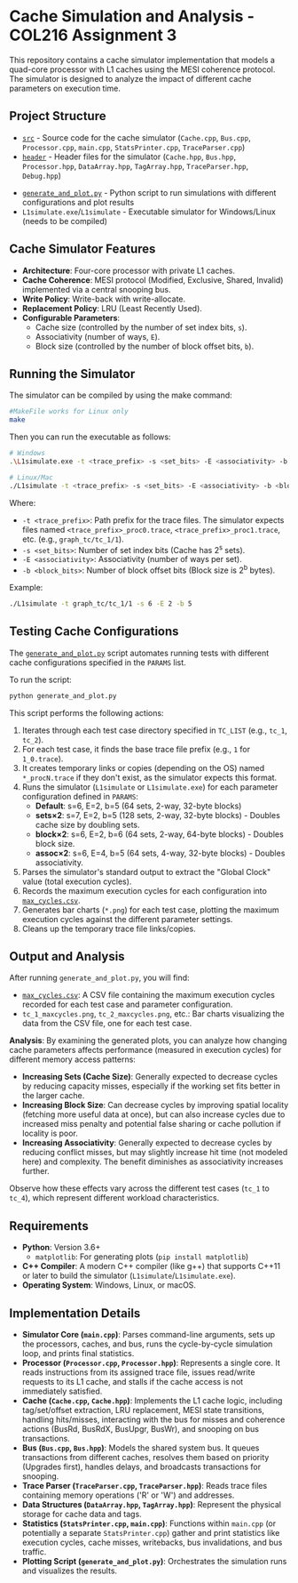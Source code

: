 # Cache Simulation and Analysis - COL216 Assignment 3

This repository contains a cache simulator implementation that models a quad-core processor with L1 caches using the MESI coherence protocol. The simulator is designed to analyze the impact of different cache parameters on execution time.

## Project Structure

- [`src`](src) - Source code for the cache simulator (`Cache.cpp`, `Bus.cpp`, `Processor.cpp`, `main.cpp`, `StatsPrinter.cpp`, `TraceParser.cpp`)
- [`header`](header) - Header files for the simulator (`Cache.hpp`, `Bus.hpp`, `Processor.hpp`, `DataArray.hpp`, `TagArray.hpp`, `TraceParser.hpp`, `Debug.hpp`)
<!-- - [`graph_tc`](graph_tc) - Test case directories containing memory access traces (e.g., `tc_1/1_0.trace`) -->
- [`generate_and_plot.py`](generate_and_plot.py) - Python script to run simulations with different configurations and plot results
- `L1simulate.exe`/`L1simulate` - Executable simulator for Windows/Linux (needs to be compiled)

## Cache Simulator Features

- **Architecture**: Four-core processor with private L1 caches.
- **Cache Coherence**: MESI protocol (Modified, Exclusive, Shared, Invalid) implemented via a central snooping bus.
- **Write Policy**: Write-back with write-allocate.
- **Replacement Policy**: LRU (Least Recently Used).
- **Configurable Parameters**:
  - Cache size (controlled by the number of set index bits, `s`).
  - Associativity (number of ways, `E`).
  - Block size (controlled by the number of block offset bits, `b`).

## Running the Simulator

The simulator can be compiled by using the make command:

```bash
#MakeFile works for Linux only
make
```
Then you can run the executable as follows:
```bash
# Windows
.\L1simulate.exe -t <trace_prefix> -s <set_bits> -E <associativity> -b <block_bits>

# Linux/Mac
./L1simulate -t <trace_prefix> -s <set_bits> -E <associativity> -b <block_bits>
```

Where:
- `-t <trace_prefix>`: Path prefix for the trace files. The simulator expects files named `<trace_prefix>_proc0.trace`, `<trace_prefix>_proc1.trace`, etc. (e.g., `graph_tc/tc_1/1`).
- `-s <set_bits>`: Number of set index bits (Cache has 2<sup>s</sup> sets).
- `-E <associativity>`: Associativity (number of ways per set).
- `-b <block_bits>`: Number of block offset bits (Block size is 2<sup>b</sup> bytes).

Example:
```bash
./L1simulate -t graph_tc/tc_1/1 -s 6 -E 2 -b 5
```

## Testing Cache Configurations

The [`generate_and_plot.py`](generate_and_plot.py) script automates running tests with different cache configurations specified in the `PARAMS` list.

To run the script:
```bash
python generate_and_plot.py
```

This script performs the following actions:
1. Iterates through each test case directory specified in `TC_LIST` (e.g., `tc_1`, `tc_2`).
2. For each test case, it finds the base trace file prefix (e.g., `1` for `1_0.trace`).
3. It creates temporary links or copies (depending on the OS) named `*_procN.trace` if they don't exist, as the simulator expects this format.
4. Runs the simulator (`L1simulate` or `L1simulate.exe`) for each parameter configuration defined in `PARAMS`:
   - **Default**: s=6, E=2, b=5 (64 sets, 2-way, 32-byte blocks)
   - **sets×2**: s=7, E=2, b=5 (128 sets, 2-way, 32-byte blocks) - Doubles cache size by doubling sets.
   - **block×2**: s=6, E=2, b=6 (64 sets, 2-way, 64-byte blocks) - Doubles block size.
   - **assoc×2**: s=6, E=4, b=5 (64 sets, 4-way, 32-byte blocks) - Doubles associativity.
5. Parses the simulator's standard output to extract the "Global Clock" value (total execution cycles).
6. Records the maximum execution cycles for each configuration into [`max_cycles.csv`](max_cycles.csv).
7. Generates bar charts (`*.png`) for each test case, plotting the maximum execution cycles against the different parameter settings.
8. Cleans up the temporary trace file links/copies.

<!-- ## Test Cases

The repository includes four test cases within the [`graph_tc`](graph_tc) directory:
- `tc_1`: Contains basic read/write patterns.
- `tc_2`: Designed to exhibit spatial locality.
- `tc_3`: Designed to exhibit temporal locality.
- `tc_4`: Designed to stress cache coherence with potential contention between cores.

Each test case directory contains trace files for four cores, named like `1_0.trace`, `1_1.trace`, `1_2.trace`, `1_3.trace`. -->

## Output and Analysis

After running `generate_and_plot.py`, you will find:
- [`max_cycles.csv`](max_cycles.csv): A CSV file containing the maximum execution cycles recorded for each test case and parameter configuration.
- `tc_1_maxcycles.png`, `tc_2_maxcycles.png`, etc.: Bar charts visualizing the data from the CSV file, one for each test case.

**Analysis**:
By examining the generated plots, you can analyze how changing cache parameters affects performance (measured in execution cycles) for different memory access patterns:
- **Increasing Sets (Cache Size)**: Generally expected to decrease cycles by reducing capacity misses, especially if the working set fits better in the larger cache.
- **Increasing Block Size**: Can decrease cycles by improving spatial locality (fetching more useful data at once), but can also increase cycles due to increased miss penalty and potential false sharing or cache pollution if locality is poor.
- **Increasing Associativity**: Generally expected to decrease cycles by reducing conflict misses, but may slightly increase hit time (not modeled here) and complexity. The benefit diminishes as associativity increases further.

Observe how these effects vary across the different test cases (`tc_1` to `tc_4`), which represent different workload characteristics.

## Requirements

- **Python**: Version 3.6+
  - `matplotlib`: For generating plots (`pip install matplotlib`)
- **C++ Compiler**: A modern C++ compiler (like g++) that supports C++11 or later to build the simulator (`L1simulate`/`L1simulate.exe`).
- **Operating System**: Windows, Linux, or macOS.

## Implementation Details

- **Simulator Core (`main.cpp`)**: Parses command-line arguments, sets up the processors, caches, and bus, runs the cycle-by-cycle simulation loop, and prints final statistics.
- **Processor (`Processor.cpp`, `Processor.hpp`)**: Represents a single core. It reads instructions from its assigned trace file, issues read/write requests to its L1 cache, and stalls if the cache access is not immediately satisfied.
- **Cache (`Cache.cpp`, `Cache.hpp`)**: Implements the L1 cache logic, including tag/set/offset extraction, LRU replacement, MESI state transitions, handling hits/misses, interacting with the bus for misses and coherence actions (BusRd, BusRdX, BusUpgr, BusWr), and snooping on bus transactions.
- **Bus (`Bus.cpp`, `Bus.hpp`)**: Models the shared system bus. It queues transactions from different caches, resolves them based on priority (Upgrades first), handles delays, and broadcasts transactions for snooping.
- **Trace Parser (`TraceParser.cpp`, `TraceParser.hpp`)**: Reads trace files containing memory operations ('R' or 'W') and addresses.
- **Data Structures (`DataArray.hpp`, `TagArray.hpp`)**: Represent the physical storage for cache data and tags.
- **Statistics (`StatsPrinter.cpp`, `main.cpp`)**: Functions within `main.cpp` (or potentially a separate `StatsPrinter.cpp`) gather and print statistics like execution cycles, cache misses, writebacks, bus invalidations, and bus traffic.
- **Plotting Script (`generate_and_plot.py`)**: Orchestrates the simulation runs and visualizes the results.